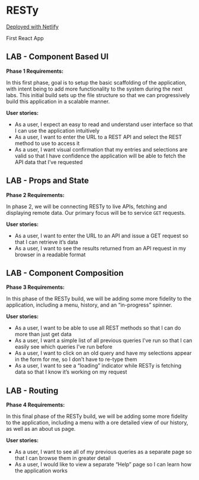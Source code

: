 # RESTy

[Deployed with Netlify](https://vigilant-jepsen-22ac93.netlify.app/)

First React App

## LAB - Component Based UI

**Phase 1 Requirements:**

In this first phase, goal is to setup the basic scaffolding of the application, with intent being to add more functionality to the system during the next labs. This initial build sets up the file structure so that we can progressively build this application in a scalable manner.

**User stories:**

- As a user, I expect an easy to read and understand user interface so that I can use the application intuitively
- As a user, I want to enter the URL to a REST API and select the REST method to use to access it
- As a user, I want visual confirmation that my entries and selections are valid so that I have confidence the application will be able to fetch the API data that I’ve requested

## LAB - Props and State

**Phase 2 Requirements:**

In phase 2, we will be connecting RESTy to live APIs, fetching and displaying remote data. Our primary focus will be to service `GET` requests.

**User stories:**

- As a user, I want to enter the URL to an API and issue a GET request so that I can retrieve it’s data
- As a user, I want to see the results returned from an API request in my browser in a readable format

## LAB - Component Composition

**Phase 3 Requirements:**

In this phase of the RESTy build, we will be adding some more fidelity to the application, including a menu, history, and an “in-progress” spinner.

**User stories:**

- As a user, I want to be able to use all REST methods so that I can do more than just get data
- As a user, I want a simple list of all previous queries I’ve run so that I can easily see which queries I’ve run before
- As a user, I want to click on an old query and have my selections appear in the form for me, so I don’t have to re-type them
- As a user, I want to see a “loading” indicator while RESTy is fetching data so that I know it’s working on my request

## LAB - Routing

**Phase 4 Requirements:**

In this final phase of the RESTy build, we will be adding some more fidelity to the application, including a menu with a ore detailed view of our history, as well as an about us page.

**User stories:**

- As a user, I want to see all of my previous queries as a separate page so that I can browse them in greater detail
- As a user, I would like to view a separate “Help” page so I can learn how the application works